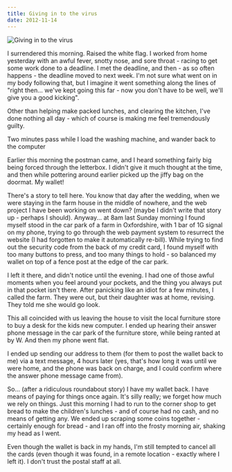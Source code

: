 ```yaml
---
title: Giving in to the virus
date: 2012-11-14
---
```


![Giving in to the virus](https://source.unsplash.com/03UCoidYvXw/1600x900)

I surrendered this morning. Raised the white flag. I worked from home yesterday with an awful fever, snotty nose, and sore throat - racing to get some work done to a deadline. I met the deadline, and then - as so often happens - the deadline moved to next week. I'm not sure what went on in my body following that, but I imagine it went something along the lines of "right then... we've kept going this far - now you don't have to be well, we'll give you a good kicking".

Other than helping make packed lunches, and clearing the kitchen, I've done nothing all day - which of course is making me feel tremendously guilty.

Two minutes pass while I load the washing machine, and wander back to the computer

Earlier this morning the postman came, and I heard something fairly big being forced through the letterbox. I didn't give it much thought at the time, and then while pottering around earlier picked up the jiffy bag on the doormat. My wallet!

There's a story to tell here. You know that day after the wedding, when we were staying in the farm house in the middle of nowhere, and the web project I have been working on went down? (maybe I didn't write that story up - perhaps I should). Anyway... at 8am last Sunday morning I found myself stood in the car park of a farm in Oxfordshire, with 1 bar of 1G signal on my phone, trying to go through the web payment system to resurrect the website (I had forgotten to make it automatically re-bill). While trying to find out the security code from the back of my credit card, I found myself with too many buttons to press, and too many things to hold - so balanced my wallet on top of a fence post at the edge of the car park.

I left it there, and didn't notice until the evening. I had one of those awful moments when you feel around your pockets, and the thing you always put in that pocket isn't there. After panicking like an idiot for a few minutes, I called the farm. They were out, but their daughter was at home, revising. They told me she would go look.

This all coincided with us leaving the house to visit the local furniture store to buy a desk for the kids new computer. I ended up hearing their answer phone message in the car park of the furniture store, while being ranted at by W. And then my phone went flat.

I ended up sending our address to them (for them to post the wallet back to me) via a text message, 4 hours later (yes, that's how long it was until we were home, and the phone was back on charge, and I could confirm where the answer phone message came from).

So... (after a ridiculous roundabout story) I have my wallet back. I have means of paying for things once again. It's silly really; we forget how much we rely on things. Just this morning I had to run to the corner shop to get bread to make the children's lunches - and of course had no cash, and no means of getting any. We ended up scraping some coins together - certainly enough for bread - and I ran off into the frosty morning air, shaking my head as I went.

Even though the wallet is back in my hands, I'm still tempted to cancel all the cards (even though it was found, in a remote location - exactly where I left it). I don't trust the postal staff at all.